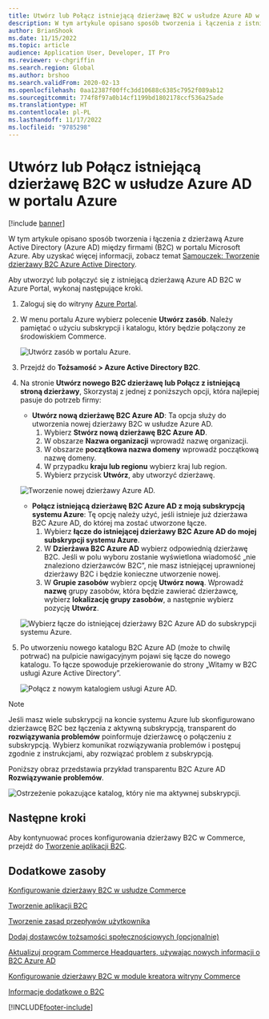 ```yaml
---
title: Utwórz lub Połącz istniejącą dzierżawę B2C w usłudze Azure AD w portalu Azure
description: W tym artykule opisano sposób tworzenia i łączenia z istniejącą dzierżawą Azure Active Directory (Azure AD) między firmami (B2C) w portalu Microsoft Azure.
author: BrianShook
ms.date: 11/15/2022
ms.topic: article
audience: Application User, Developer, IT Pro
ms.reviewer: v-chgriffin
ms.search.region: Global
ms.author: brshoo
ms.search.validFrom: 2020-02-13
ms.openlocfilehash: 0aa12387f00ffc3dd10688c6385c7952f089ab12
ms.sourcegitcommit: 774f8f97a0b14cf1199bd1802178ccf536a25ade
ms.translationtype: HT
ms.contentlocale: pl-PL
ms.lasthandoff: 11/17/2022
ms.locfileid: "9785298"
---
```

# <a name="create-or-link-to-an-existing-azure-ad-b2c-tenant-in-the-azure-portal"></a>Utwórz lub Połącz istniejącą dzierżawę B2C w usłudze Azure AD w portalu Azure

[!include [banner](includes/banner.md)]

W tym artykule opisano sposób tworzenia i łączenia z dzierżawą Azure Active Directory (Azure AD) między firmami (B2C) w portalu Microsoft Azure. Aby uzyskać więcej informacji, zobacz temat [Samouczek: Tworzenie dzierżawy B2C Azure Active Directory](/azure/active-directory-b2c/tutorial-create-tenant).

Aby utworzyć lub połączyć się z istniejącą dzierżawą Azure AD B2C w Azure Portal, wykonaj następujące kroki.

1. Zaloguj się do witryny [Azure Portal](https://portal.azure.com/).
1. W menu portalu Azure wybierz polecenie **Utwórz zasób**. Należy pamiętać o użyciu subskrypcji i katalogu, który będzie połączony ze środowiskiem Commerce.

    ![Utwórz zasób w portalu Azure.](./media/B2CImage_1.png)

1. Przejdź do **Tożsamość \> Azure Active Directory B2C**.
1. Na stronie **Utwórz nowego B2C dzierżawę lub Połącz z istniejącą stroną dzierżawy**, Skorzystaj z jednej z poniższych opcji, która najlepiej pasuje do potrzeb firmy:

    - **Utwórz nową dzierżawę B2C Azure AD**: Ta opcja służy do utworzenia nowej dzierżawy B2C w usłudze Azure AD.
        1. Wybierz **Stwórz nową dzierżawę B2C Azure AD**.
        1. W obszarze **Nazwa organizacji** wprowadź nazwę organizacji.
        1. W obszarze **początkowa nazwa domeny** wprowadź początkową nazwę domeny.
        1. W przypadku **kraju lub regionu** wybierz kraj lub region.
        1. Wybierz przycisk **Utwórz**, aby utworzyć dzierżawę.

     ![Tworzenie nowej dzierżawy Azure AD.](./media/B2CImage_2.png)

     - **Połącz istniejącą dzierżawę B2C Azure AD z moją subskrypcją systemu Azure**: Tę opcję należy użyć, jeśli istnieje już dzierżawa B2C Azure AD, do której ma zostać utworzone łącze.
        1. Wybierz **łącze do istniejącej dzierżawy B2C Azure AD do mojej subskrypcji systemu Azure**.
        1. W **Dzierżawa B2C Azure AD** wybierz odpowiednią dzierżawę B2C. Jeśli w polu wyboru zostanie wyświetlona wiadomość „nie znaleziono dzierżawców B2C”, nie masz istniejącej uprawnionej dzierżawy B2C i będzie konieczne utworzenie nowej.
        1. W **Grupie zasobów** wybierz opcję **Utwórz nową**. Wprowadź **nazwę** grupy zasobów, która będzie zawierać dzierżawcę, wybierz **lokalizację grupy zasobów**, a następnie wybierz pozycję **Utwórz**.

    ![Wybierz łącze do istniejącej dzierżawy B2C Azure AD do subskrypcji systemu Azure.](./media/B2CImage_3.png)

1. Po utworzeniu nowego katalogu B2C Azure AD (może to chwilę potrwać) na pulpicie nawigacyjnym pojawi się łącze do nowego katalogu. To łącze spowoduje przekierowanie do strony „Witamy w B2C usługi Azure Active Directory”.

    ![Połącz z nowym katalogiem usługi Azure AD.](./media/B2CImage_4.png)

> [!NOTE]
> Jeśli masz wiele subskrypcji na koncie systemu Azure lub skonfigurowano dzierżawcę B2C bez łączenia z aktywną subskrypcją, transparent do **rozwiązywania problemów** poinformuje dzierżawcę o połączeniu z subskrypcją. Wybierz komunikat rozwiązywania problemów i postępuj zgodnie z instrukcjami, aby rozwiązać problem z subskrypcją.

Poniższy obraz przedstawia przykład transparentu B2C Azure AD **Rozwiązywanie problemów**.

![Ostrzeżenie pokazujące katalog, który nie ma aktywnej subskrypcji.](./media/B2CImage_5.png)

## <a name="next-steps"></a>Następne kroki

Aby kontynuować proces konfigurowania dzierżawy B2C w Commerce, przejdź do [Tworzenie aplikacji B2C](create-b2c-app.md).

## <a name="additional-resources"></a>Dodatkowe zasoby

[Konfigurowanie dzierżawy B2C w usłudze Commerce](set-up-b2c-tenant.md)

[Tworzenie aplikacji B2C](create-b2c-app.md)

[Tworzenie zasad przepływów użytkownika](create-user-flow-policies.md)

[Dodaj dostawców tożsamości społecznościowych (opcjonalnie)](add-social-identity-providers.md)

[Aktualizuj program Commerce Headquarters, używając nowych informacji o B2C Azure AD](update-hq-aad-b2c-info.md)

[Konfigurowanie dzierżawy B2C w module kreatora witryny Commerce](config-b2c-tenant-site-builder.md)

[Informacje dodatkowe o B2C](additional-b2c-info.md)


[!INCLUDE[footer-include](../includes/footer-banner.md)]
